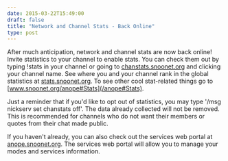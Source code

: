 ```yaml
--- 
date: 2015-03-22T15:49:00
draft: false
title: "Network and Channel Stats - Back Online"
type: post
---
```


After much anticipation, network and channel stats are now back online! Invite statistics to your channel to enable stats. You can check them out by typing !stats in your channel or going to [chanstats.snoonet.org](https://chanstats.snoonet.org) and clicking your channel name. See where you and your channel rank in the global statistics at [stats.snoonet.org](https://stats.snoonet.org). To see other cool stat-related things go to [www.snoonet.org/anope#Stats](/anope#Stats).

Just a reminder that if you'd like to opt out of statistics, you may type '/msg nickserv set chanstats off'. The data already collected will not be removed.  This is recommended for channels who do not want their members or quotes from their chat made public.

If you haven't already, you can also check out the services web portal at [anope.snoonet.org](https://anope.snoonet.org).  The services web portal will allow you to manage your modes and services information.
